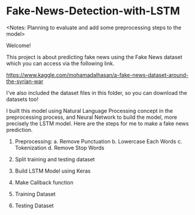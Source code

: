 # Fake-News-Detection-with-LSTM

<Notes: Planning to evaluate and add some preprocessing steps to the model>



Welcome!

This project is about predicting fake news using the Fake News dataset which you can access via the following link.

https://www.kaggle.com/mohamadalhasan/a-fake-news-dataset-around-the-syrian-war

I've also included the dataset files in this folder, so you can download the datasets too!

I built this model using Natural Language Processing concept in the preprocessing process, and Neural Network to build the model, more precisely the LSTM model. Here are the steps for me to make a fake news prediction.

1. Preprocessing:
     a. Remove Punctuation
     b. Lowercase Each Words
     c. Tokenization
     d. Remove Stop Words

2. Split training and testing dataset

3. Build LSTM Model using Keras

4. Make Callback function

5. Training Dataset

6. Testing Dataset
